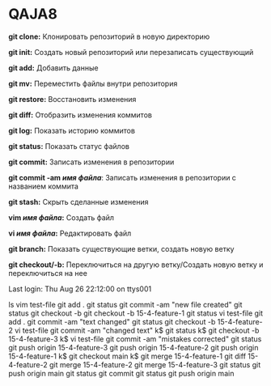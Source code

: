 # QAJA8

<p><strong>git clone:</strong> Клонировать репозиторий в новую директорию</p>
<p><strong>git init:</strong> Создать новый репозиторий или перезаписать существующий</p> 
<p><strong>git add:</strong> Добавить данные</p>
<p><strong>git mv:</strong> Переместить файлы внутри репозитория</p>
<p><strong>git restore:</strong> Восстановить изменения</p>
<p><strong>git diff:</strong> Отобразить изменения коммитов</p>
<p><strong>git log:</strong> Показать историю коммитов</p>
<p><strong>git status:</strong> Показать статус файлов</p>
<p><strong>git commit:</strong> Записать изменения в репозитории</p>
<p><strong>git commit -am <em>имя файла</em></strong>:</strong> Записать изменения в репозитории с названием коммита</p>
<p><strong>git stash:</strong> Скрыть сделанные изменения</p>
<p><strong>vim <em>имя файла</em>:</strong> Создать файл</p>
<p><strong>vi <em>имя файла</em>:</strong> Редактировать файл</p>
<p><strong>git branch:</strong> Показать существующие ветки, создать новую ветку</p>
<p><strong>git checkout/-b:</strong> Переключиться на другую ветку/Создать новую ветку и переключиться на нее</p>
Last login: Thu Aug 26 22:12:00 on ttys001

ls
vim test-file
git add .
git status
git commit -am "new file created"
git status
git checkout -b
git checkout -b 15-4-feature-1
git status
vi test-file
git add .
git commit -am "text changed"
git status
git checkout -b 15-4-feature-2
vi test-file
git commit -am "changed text"
k$ git status
k$ git checkout -b 15-4-feature-3
k$ vi test-file
git commit -am "mistakes corrected" 
git status
git push origin 15-4-feature-3
git push origin 15-4-feature-2
git push origin 15-4-feature-1
k$ git checkout main
k$ git merge 15-4-feature-1
git diff 15-4-feature-2
git merge 15-4-feature-2
git merge 15-4-feature-3
git status
git push origin main
git status
git commit
git status
git push origin main
